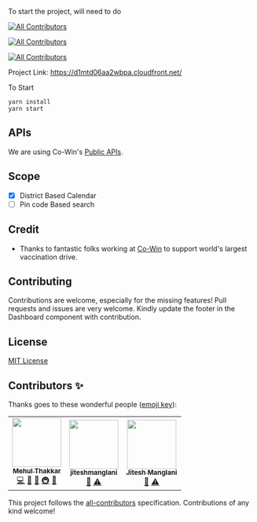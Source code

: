 To start the project, will need to do
<!-- ALL-CONTRIBUTORS-BADGE:START - Do not remove or modify this section -->
[![All Contributors](https://img.shields.io/badge/all_contributors-3-orange.svg?style=flat-square)](#contributors-)
<!-- ALL-CONTRIBUTORS-BADGE:END -->
<!-- ALL-CONTRIBUTORS-BADGE:START - Do not remove or modify this section -->
[![All Contributors](https://img.shields.io/badge/all_contributors-1-orange.svg?style=flat-square)](#contributors-)
<!-- ALL-CONTRIBUTORS-BADGE:END -->
<!-- ALL-CONTRIBUTORS-BADGE:START - Do not remove or modify this section -->
[![All Contributors](https://img.shields.io/badge/all_contributors-1-orange.svg?style=flat-square)](#contributors-)
<!-- ALL-CONTRIBUTORS-BADGE:END -->

Project Link: https://d1mtd06aa2wbpa.cloudfront.net/


To Start

```
yarn install
yarn start
```

## APIs
We are using Co-Win's [Public APIs](https://apisetu.gov.in/public/marketplace/api/cowin).

## Scope

- [X] District Based Calendar
- [ ] Pin code Based search

## Credit
- Thanks to fantastic folks working at [Co-Win](https://www.cowin.gov.in/home) to support world's largest vaccination drive.

## Contributing

Contributions are welcome, especially for the missing features! Pull requests and issues are very welcome. Kindly update the footer in the Dashboard component with contribution.

## License

[MIT License](LICENSE)
## Contributors ✨

Thanks goes to these wonderful people ([emoji key](https://allcontributors.org/docs/en/emoji-key)):

<!-- ALL-CONTRIBUTORS-LIST:START - Do not remove or modify this section -->
<!-- prettier-ignore-start -->
<!-- markdownlint-disable -->
<table>
  <tr>
    <td align="center"><a href="https://github.com/mehulcse"><img src="https://avatars.githubusercontent.com/u/7822793?v=4?s=100" width="100px;" alt=""/><br /><sub><b>Mehul Thakkar</b></sub></a><br /><a href="https://github.com/mehulcse/findmyslot/commits?author=mehulcse" title="Code">💻</a> <a href="https://github.com/mehulcse/findmyslot/commits?author=mehulcse" title="Documentation">📖</a> <a href="#maintenance-mehulcse" title="Maintenance">🚧</a> <a href="#infra-mehulcse" title="Infrastructure (Hosting, Build-Tools, etc)">🚇</a> <a href="#ideas-mehulcse" title="Ideas, Planning, & Feedback">🤔</a></td>
    <td align="center"><a href="https://github.com/jiteshmanglani"><img src="https://avatars.githubusercontent.com/u/57885928?v=4?s=100" width="100px;" alt=""/><br /><sub><b>jiteshmanglani</b></sub></a><br /><a href="#ideas-jiteshmanglani" title="Ideas, Planning, & Feedback">🤔</a> <a href="https://github.com/mehulcse/findmyslot/commits?author=jiteshmanglani" title="Tests">⚠️</a></td>
    <td align="center"><a href="https://github.com/jjmanglani01"><img src="https://avatars.githubusercontent.com/u/10581529?v=4?s=100" width="100px;" alt=""/><br /><sub><b>Jitesh Manglani</b></sub></a><br /><a href="#ideas-jjmanglani01" title="Ideas, Planning, & Feedback">🤔</a> <a href="https://github.com/mehulcse/findmyslot/commits?author=jjmanglani01" title="Tests">⚠️</a></td>
  </tr>
</table>

<!-- markdownlint-restore -->
<!-- prettier-ignore-end -->

<!-- ALL-CONTRIBUTORS-LIST:END -->

This project follows the [all-contributors](https://github.com/all-contributors/all-contributors) specification. Contributions of any kind welcome!